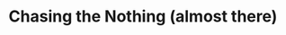 ---
published: true
title: 'Chasing the Nothing (almost there)'
collection: ailleurs
release_date: '2016-02-22 00:00:00'
image:
    user/pages/01.Emissions/ailleurs-120/ouiedire_ailleurs-120_cover-1.png: { name: ouiedire_ailleurs-120_cover-1.png, type: image/png, size: 342785, path: user/pages/01.Emissions/ailleurs-120/ouiedire_ailleurs-120_cover-1.png }
number: '120'
slug: ailleurs-120
taxonomy:
    dj: 'Samantha Mox'
    artist: ['???', 'Bettina Koster', 'Bruta Non Calculant', 'Claro Intellecto', 'Controlled Bleeding', 'David Bowie', 'Depeche Mode', Doppleffekt, 'Felix Kubin', 'Helena Hauff', 'Keiji Haino', 'Le syndicat Electronique', 'Lena Platonos', 'Mark Lane', 'Nurse with Wound & Stereolab', 'Orchestral Manoeuvre in the Dark', 'Tara Cross', 'Thurston Moore', 'Twin Braids']
playlists:
    - { title: null, tracks: [{ timecode: '00:00:00', artists: ['Bettina Koster'], title: 'Via Pasolini' }, { timecode: '00:03:58', artists: ['Thurston Moore'], title: 'Psychic Hearts' }, { timecode: '00:07:50', artists: ['Mark Lane'], title: 'Madman''s Song (demo)' }, { timecode: '00:11:30', artists: ['Tara Cross'], title: 'Like I Am / Comme Je Suis' }, { timecode: '00:14:39', artists: ['David Bowie'], title: 'Modern Love' }, { timecode: '00:19:23', artists: [Doppleffekt], title: 'Gene Silencing' }, { timecode: '00:23:23', artists: ['Le syndicat Electronique'], title: 'Der Sturm' }, { timecode: '00:27:38', artists: ['Twin Braids'], title: Alive }, { timecode: '00:33:05', artists: ['Controlled Bleeding'], title: 'No Flies On Franck-Veal' }, { timecode: '00:40:06', artists: ['Helena Hauff'], title: c45p }, { timecode: '00:47:07', artists: ['Nurse with Wound & Stereolab'], title: 'Steel Dream March Of The Metal Men' }, { timecode: '00:52:41', artists: ['Keiji Haino'], title: 'Black Petal' }, { timecode: '00:59:05', artists: ['Bruta Non Calculant'], title: 'Our Grief' }, { timecode: '01:02:23', artists: ['Lena Platonos'], title: 'Mia Askisi Fysikis Alyti' }, { timecode: '01:06:19', artists: ['???'], title: '' }, { timecode: '01:10:10', artists: ['Orchestral Manoeuvre in the Dark'], title: Progress }, { timecode: '01:13:07', artists: ['Felix Kubin'], title: Hello }, { timecode: '01:17:10', artists: ['Claro Intellecto'], title: 'Peace Of Mind' }, { timecode: '01:23:14', artists: ['Depeche Mode'], title: 'The Sun And The Rainfall' }] }
presentation: ''
image_hd:
    user/pages/01.Emissions/ailleurs-120/ouiedire_ailleurs-120_cover_hd.png: { name: ouiedire_ailleurs-120_cover_hd.png, type: image/png, size: 3713105, path: user/pages/01.Emissions/ailleurs-120/ouiedire_ailleurs-120_cover_hd.png }

---